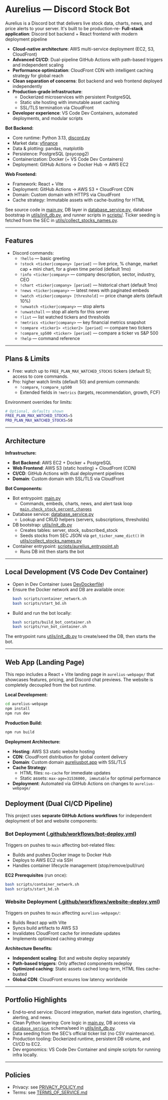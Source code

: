 # Aurelius — Discord Stock Bot

Aurelius is a Discord bot that delivers live stock data, charts, news, and price alerts to your server. It's built to be production-re- **Full-stack application**: Discord bot backend + React frontend with modern deployment pipeline
- **Cloud-native architecture**: AWS multi-service deployment (EC2, S3, CloudFront)
- **Advanced CI/CD**: Dual-pipeline GitHub Actions with path-based triggers and independent scaling
- **Performance optimization**: CloudFront CDN with intelligent caching strategy for global reach
- **Clean separation of concerns**: Bot backend and web frontend deployed independently
- **Production-grade infrastructure**: 
  - Dockerized microservices with persistent PostgreSQL
  - Static site hosting with immutable asset caching
  - SSL/TLS termination via CloudFront
- **Developer experience**: VS Code Dev Containers, automated deployments, and modular scripts

**Bot Backend:**
- Core runtime: Python 3.13, [discord.py](https://discordpy.readthedocs.io/)
- Market data: [yfinance](https://pypi.org/project/yfinance/)
- Data & plotting: pandas, matplotlib
- Persistence: PostgreSQL (psycopg2)
- Containerization: Docker (+ VS Code Dev Containers)
- Deployment: GitHub Actions → Docker Hub → AWS EC2

**Web Frontend:**
- Framework: React + Vite
- Deployment: GitHub Actions → AWS S3 + CloudFront CDN
- Domain: Custom domain with HTTPS via CloudFront
- Cache strategy: Immutable assets with cache-busting for HTML

See source code in [main.py](main.py), DB layer in [database_service.py](database_service.py), database bootstrap in [utils/init_db.py](utils/init_db.py), and runner scripts in [scripts/](scripts). Ticker seeding is fetched from the SEC in [utils/collect_stocks_names.py](utils/collect_stocks_names.py).

---

## Features

- Discord commands:
  - `!hello` — basic greeting
  - `!stock <ticker|company> [period]` — live price, % change, market cap + mini chart, for a given time period (default 1mo)
  - `!info <ticker|company>` — company description, sector, industry, CEO
  - `!chart <ticker|company> [period]` — historical chart (default 1mo)
  - `!news <ticker|company>` — latest news with paginated embeds
  - `!watch <ticker|company> [threshold]` — price change alerts (default 10%)
  - `!unwatch <ticker|company>` — stop alerts
  - `!unwatchall` — stop all alerts for this server
  - `!list` — list watched tickers and thresholds
  - `!metrics <ticker|company>` — key financial metrics snapshot
  - `!compare <ticker1> <ticker2> [period]` — compare two tickers
  - `!compare_sp500 <ticker> [period]` — compare a ticker vs S&P 500
  - `!help` — command reference

---

## Plans & Limits

- Free: watch up to `FREE_PLAN_MAX_WATCHED_STOCKS` tickers (default 5); access to core commands.
- Pro: higher watch limits (default 50) and premium commands:
  - `!compare`, `!compare_sp500`
  - Extended fields in `!metrics` (targets, recommendation, growth, FCF)

Environment overrides for limits:

```bash
# Optional, defaults shown
FREE_PLAN_MAX_WATCHED_STOCKS=5
PRO_PLAN_MAX_WATCHED_STOCKS=50
```

---

## Architecture

**Infrastructure:**
- **Bot Backend**: AWS EC2 + Docker + PostgreSQL
- **Web Frontend**: AWS S3 (static hosting) + CloudFront (CDN)
- **CI/CD**: GitHub Actions with dual deployment pipelines
- **Domain**: Custom domain with SSL/TLS via CloudFront

**Bot Components:**
- Bot entrypoint: [main.py](main.py)
  - Commands, embeds, charts, news, and alert task loop [`main.check_stock_percent_changes`](main.py)
- Database service: [database_service.py](database_service.py)
  - Lookup and CRUD helpers (servers, subscriptions, thresholds)
- DB bootstrap: [utils/init_db.py](utils/init_db.py)
  - Creates tables: server, stock, subscribed_stock
  - Seeds stocks from SEC JSON via `get_ticker_name_dict()` in [utils/collect_stocks_names.py](utils/collect_stocks_names.py)
- Container entrypoint: [scripts/aurelius_entrypoint.sh](scripts/aurelius_entrypoint.sh)
  - Runs DB init then starts the bot

---

## Local Development (VS Code Dev Container)

- Open in Dev Container (uses [DevDockerfile](DevDockerfile))
- Ensure the Docker network and DB are available once:
  ```bash
  bash scripts/container_network.sh
  bash scripts/start_bd.sh
  ```
- Build and run the bot locally:
  ```bash
  bash scripts/build_bot_container.sh
  bash scripts/run_bot_container.sh
  ```

The entrypoint runs [utils/init_db.py](utils/init_db.py) to create/seed the DB, then starts the bot.

---

## Web App (Landing Page)

This repo includes a React + Vite landing page in `aurelius-webpage/` that showcases features, pricing, and Discord chat previews. The website is completely decoupled from the bot runtime.

**Local Development:**
```bash
cd aurelius-webpage
npm install
npm run dev
```

**Production Build:**
```bash
npm run build
```

**Deployment Architecture:**
- **Hosting**: AWS S3 static website hosting
- **CDN**: CloudFront distribution for global content delivery
- **Domain**: Custom domain [aureliusbot.app](https://aureliusbot.app) with SSL/TLS
- **Cache Strategy**: 
  - HTML files: `no-cache` for immediate updates
  - Static assets: `max-age=31536000, immutable` for optimal performance
- **Deployment**: Automated via GitHub Actions on changes to `aurelius-webpage/`

## Deployment (Dual CI/CD Pipeline)

This project uses **separate GitHub Actions workflows** for independent deployment of bot and website components:

### Bot Deployment ([.github/workflows/bot-deploy.yml](.github/workflows/bot-deploy.yml))

Triggers on pushes to `main` affecting bot-related files:
- Builds and pushes Docker image to Docker Hub
- Deploys to AWS EC2 via SSH
- Handles container lifecycle management (stop/remove/pull/run)

**EC2 Prerequisites** (run once):
```bash
bash scripts/container_network.sh
bash scripts/start_bd.sh
```

### Website Deployment ([.github/workflows/website-deploy.yml](.github/workflows/website-deploy.yml))

Triggers on pushes to `main` affecting `aurelius-webpage/`:
- Builds React app with Vite
- Syncs build artifacts to AWS S3
- Invalidates CloudFront cache for immediate updates
- Implements optimized caching strategy

**Architecture Benefits:**
- **Independent scaling**: Bot and website deploy separately
- **Path-based triggers**: Only affected components redeploy
- **Optimized caching**: Static assets cached long-term, HTML files cache-busted
- **Global CDN**: CloudFront ensures low latency worldwide

---

## Portfolio Highlights

- End‑to‑end service: Discord integration, market data ingestion, charting, alerting, and news.
- Clean Python layering: Core logic in [main.py](main.py), DB access via [`database_service`](database_service.py), schema/seed in [utils/init_db.py](utils/init_db.py).
- Data seeding from the SEC’s official ticker list (no CSV maintenance).
- Production tooling: Dockerized runtime, persistent DB volume, and CI/CD to EC2.
- Dev ergonomics: VS Code Dev Container and simple scripts for running infra locally.

---

## Policies

- Privacy: see [PRIVACY_POLICY.md](PRIVACY_POLICY.md)
- Terms: see [TERMS_OF_SERVICE.md](TERMS_OF_SERVICE.md)